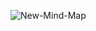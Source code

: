 ![New-Mind-Map](https://github.com/ahyoung1122/shop/assets/163729879/76b322ef-a485-424a-b15f-792b4ae397ac)
